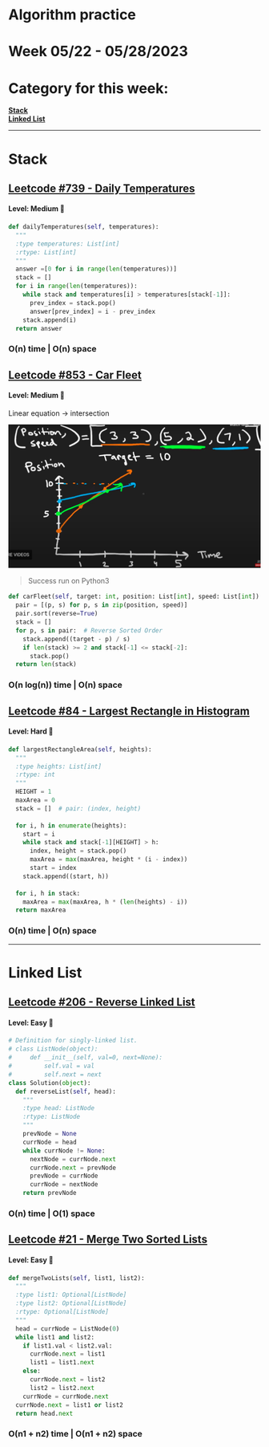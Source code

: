 # Algorithm practice

# Week 05/22 - 05/28/2023


# Category for this week:
**[Stack](#stack)**<br>
**[Linked List](#linked-list)**<br>

---

# Stack

## [Leetcode #739 - Daily Temperatures](https://leetcode.com/problems/daily-temperatures/)

#### Level: Medium 📘

```python
def dailyTemperatures(self, temperatures):
  """
  :type temperatures: List[int]
  :rtype: List[int]
  """
  answer =[0 for i in range(len(temperatures))]
  stack = []
  for i in range(len(temperatures)):
    while stack and temperatures[i] > temperatures[stack[-1]]:
      prev_index = stack.pop()
      answer[prev_index] = i - prev_index
    stack.append(i)
  return answer
```

### O(n) time | O(n) space


## [Leetcode #853 - Car Fleet](https://leetcode.com/problems/car-fleet/)

#### Level: Medium 📘

Linear equation -> intersection

![LC853](../2023_images/LC853.png)

> Success run on Python3

```python
def carFleet(self, target: int, position: List[int], speed: List[int]) -> int:
  pair = [(p, s) for p, s in zip(position, speed)]
  pair.sort(reverse=True)
  stack = []
  for p, s in pair:  # Reverse Sorted Order
    stack.append((target - p) / s)
    if len(stack) >= 2 and stack[-1] <= stack[-2]:
      stack.pop()
  return len(stack)
```

### O(n log(n)) time | O(n) space

## [Leetcode #84 - Largest Rectangle in Histogram](https://leetcode.com/problems/largest-rectangle-in-histogram/)

#### Level: Hard 📕

```python
def largestRectangleArea(self, heights):
  """
  :type heights: List[int]
  :rtype: int
  """
  HEIGHT = 1
  maxArea = 0
  stack = []  # pair: (index, height)

  for i, h in enumerate(heights):
    start = i
    while stack and stack[-1][HEIGHT] > h:
      index, height = stack.pop()
      maxArea = max(maxArea, height * (i - index))
      start = index
    stack.append((start, h))

  for i, h in stack:
    maxArea = max(maxArea, h * (len(heights) - i))
  return maxArea
```

### O(n) time | O(n) space

---

# Linked List

## [Leetcode #206 - Reverse Linked List](https://leetcode.com/problems/reverse-linked-list/)

#### Level: Easy 📗

```python
# Definition for singly-linked list.
# class ListNode(object):
#     def __init__(self, val=0, next=None):
#         self.val = val
#         self.next = next
class Solution(object):
  def reverseList(self, head):
    """
    :type head: ListNode
    :rtype: ListNode
    """
    prevNode = None
    currNode = head
    while currNode != None:
      nextNode = currNode.next
      currNode.next = prevNode
      prevNode = currNode
      currNode = nextNode
    return prevNode
```

### O(n) time | O(1) space

## [Leetcode #21 - Merge Two Sorted Lists](https://leetcode.com/problems/merge-two-sorted-lists/)

#### Level: Easy 📗

```python
def mergeTwoLists(self, list1, list2):
  """
  :type list1: Optional[ListNode]
  :type list2: Optional[ListNode]
  :rtype: Optional[ListNode]
  """
  head = currNode = ListNode(0)
  while list1 and list2:
    if list1.val < list2.val:
      currNode.next = list1
      list1 = list1.next
    else:
      currNode.next = list2
      list2 = list2.next
    currNode = currNode.next
  currNode.next = list1 or list2
  return head.next
```

### O(n1 + n2) time | O(n1 + n2) space
